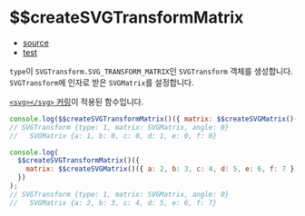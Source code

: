 # \$\$createSVGTransformMatrix

- [source](./createSVGTransformMatrix.index.js)
- [test](./createSVGTransformMatrix.spec.js)

`type`이 `SVGTransform.SVG_TRANSFORM_MATRIX`인 `SVGTransform` 객체를 생성합니다.
`SVGTransform`에 인자로 받은 `SVGMatrix`를 설정합니다.

[`<svg></svg>` 커링](../../doc/SVG_CURRYING.md)이 적용된 함수입니다.

```javascript
console.log($$createSVGTransformMatrix()({ matrix: $$createSVGMatrix()() }));
// SVGTransform {type: 1, matrix: SVGMatrix, angle: 0}
//   SVGMatrix {a: 1, b: 0, c: 0, d: 1, e: 0, f: 0}
```

```javascript
console.log(
  $$createSVGTransformMatrix()({
    matrix: $$createSVGMatrix()({ a: 2, b: 3, c: 4, d: 5, e: 6, f: 7 }),
  })
);
// SVGTransform {type: 1, matrix: SVGMatrix, angle: 0}
//   SVGMatrix {a: 2, b: 3, c: 4, d: 5, e: 6, f: 7}
```
